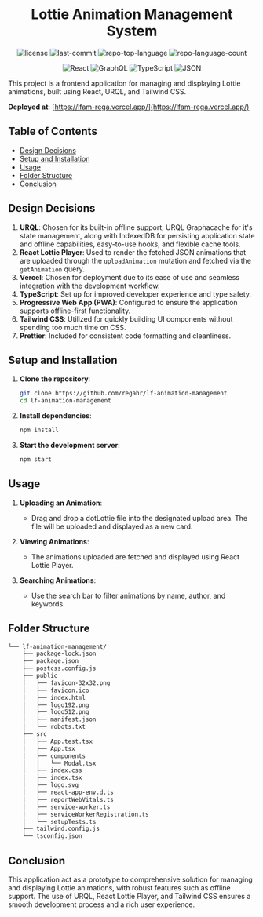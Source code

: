 <p align="center">
    <h1 align="center">Lottie Animation Management System</h1>
</p>

<p align="center">
	<img src="https://img.shields.io/github/license/regahr/lf-animation-management?style=flat&color=0080ff" alt="license">
	<img src="https://img.shields.io/github/last-commit/regahr/lf-animation-management?style=flat&logo=git&logoColor=white&color=0080ff" alt="last-commit">
	<img src="https://img.shields.io/github/languages/top/regahr/lf-animation-management?style=flat&color=0080ff" alt="repo-top-language">
	<img src="https://img.shields.io/github/languages/count/regahr/lf-animation-management?style=flat&color=0080ff" alt="repo-language-count">
<p>

<p align="center">
	<img src="https://img.shields.io/badge/React-61DAFB.svg?style=flat&logo=React&logoColor=black" alt="React">
	<img src="https://img.shields.io/badge/GraphQL-E10098.svg?style=flat&logo=GraphQL&logoColor=white" alt="GraphQL">
	<img src="https://img.shields.io/badge/TypeScript-3178C6.svg?style=flat&logo=TypeScript&logoColor=white" alt="TypeScript">
	<img src="https://img.shields.io/badge/JSON-000000.svg?style=flat&logo=JSON&logoColor=white" alt="JSON">
</p>

This project is a frontend application for managing and displaying Lottie animations, built using React, URQL, and Tailwind CSS.

**Deployed at**: [https://lfam-rega.vercel.app/](https://lfam-rega.vercel.app/)

## Table of Contents

- [Design Decisions](#design-decisions)
- [Setup and Installation](#setup-and-installation)
- [Usage](#usage)
- [Folder Structure](#folder-structure)
- [Conclusion](#conclusion)

## Design Decisions

1. **URQL**: Chosen for its built-in offline support, URQL Graphacache for it's state management, along with IndexedDB for persisting application state and offline capabilities, easy-to-use hooks, and flexible cache tools.
2. **React Lottie Player**: Used to render the fetched JSON animations that are uploaded through the `uploadAnimation` mutation and fetched via the `getAnimation` query.
3. **Vercel**: Chosen for deployment due to its ease of use and seamless integration with the development workflow.
4. **TypeScript**: Set up for improved developer experience and type safety.
5. **Progressive Web App (PWA)**: Configured to ensure the application supports offline-first functionality.
6. **Tailwind CSS**: Utilized for quickly building UI components without spending too much time on CSS.
7. **Prettier**: Included for consistent code formatting and cleanliness.

## Setup and Installation

1. **Clone the repository**:
   ```sh
   git clone https://github.com/regahr/lf-animation-management
   cd lf-animation-management
   ```
2. **Install dependencies**:
   ```sh
   npm install
   ```
3. **Start the development server**:
   ```sh
   npm start
   ```

## Usage

1. **Uploading an Animation**:

   - Drag and drop a dotLottie file into the designated upload area. The file will be uploaded and displayed as a new card.

2. **Viewing Animations**:

   - The animations uploaded are fetched and displayed using React Lottie Player.

3. **Searching Animations**:
   - Use the search bar to filter animations by name, author, and keywords.

## Folder Structure

```sh
└── lf-animation-management/
    ├── package-lock.json
    ├── package.json
    ├── postcss.config.js
    ├── public
    │   ├── favicon-32x32.png
    │   ├── favicon.ico
    │   ├── index.html
    │   ├── logo192.png
    │   ├── logo512.png
    │   ├── manifest.json
    │   └── robots.txt
    ├── src
    │   ├── App.test.tsx
    │   ├── App.tsx
    │   ├── components
    │   │   └── Modal.tsx
    │   ├── index.css
    │   ├── index.tsx
    │   ├── logo.svg
    │   ├── react-app-env.d.ts
    │   ├── reportWebVitals.ts
    │   ├── service-worker.ts
    │   ├── serviceWorkerRegistration.ts
    │   └── setupTests.ts
    ├── tailwind.config.js
    └── tsconfig.json
```

## Conclusion

This application act as a prototype to comprehensive solution for managing and displaying Lottie animations, with robust features such as offline support. The use of URQL, React Lottie Player, and Tailwind CSS ensures a smooth development process and a rich user experience.
